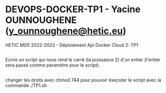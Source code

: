 # DEVOPS-DOCKER-TP1 - Yacine OUNNOUGHENE (y_ounnoughene@hetic.eu)

HETIC MD5 2022-2023 - Déploiement Api Docker Cloud 2: TP1
##
Ecrire un script qui nous rend le carré (la puissance 2) d'un entier (l'entier sera passé comme paramètre pour le script).
##
changer les droits avec chmod 744 pour pouvoir éxecuter le script avec la commande ./TP1.sh
##


